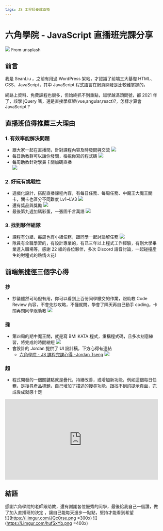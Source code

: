 ```yaml
---
tags: JS 工程師養成直播
---
```

# 六角學院 - JavaScript 直播班完課分享
![](https://i.imgur.com/ierfzQC.jpg)
From unsplash

## 前言
我是 SeanLiu ，之前有用過 WordPress 架站，才認識了前端三大基礎
HTML、CSS、JavaScript，其中 JavaScript 程式語言在網頁開發是比較難掌握的。

網路上資料、免費課程也很多，但始終抓不到重點，越學越滿頭問號，都 2021 年了，該學 jQuery 嗎，還是直接學框架(vue,angular,react)?，怎樣才算會 JavaScript ? 

## 直播班值得推薦三大理由
### 1. 有效率能解決問題
* 跟大家一起在直播間，針對課程內容及時發問與交流
![](https://i.imgur.com/tLXPSHO.png)
* 每日助教群可以讓你發問，檢視你寫的程式碼
![](https://i.imgur.com/fvkLhwF.png)
* 每周助教針對學員卡關加碼直播  
![](https://i.imgur.com/M3MFfxl.png)

### 2. 好玩有挑戰性
* 遊戲化設計，搭配直播課程內容，有每日任務、每周任務、中魔王大魔王關卡，關卡也區分不同難度 Lv1~LV3
![](https://i.imgur.com/pdM4CkB.png)
* 還有獎品與獎勵
![](https://i.imgur.com/yipliYI.png)
* 最後第九週加碼彩蛋，一張圖千言萬語
![](https://i.imgur.com/M071Lob.png)

### 3. 找到夥伴組隊
* 課程有分組，每周也有小組任務，跟同學一起討論解任務
![](https://i.imgur.com/p3aTVvg.png)
* 隊員有全職學習的，有設計專業的，有已三年以上程式工作經驗，有剛大學畢業進入職場等，感謝 22 組的各位夥伴，多次 Discord 語音討論，一起碰撞產生的對程式的熱情火花!

## 前端無捷徑三個字心得
### 抄
* 抄襲雖然可恥但有用，你可以看到上百份同學繳交的作業，跟助教 Code Review 內容，不會先抄攻略，不懂就問，學會了隔天再自己動手 coding，卡關再問同學跟助教
![](https://i.imgur.com/RMThpq0.png)

### 操
* 第四周的期中魔王關，就是寫 BMI KATA 程式，重構程式碼，且多次刻意練習，將完成的時間縮短
![](https://i.imgur.com/BU1uJxY.png)
* 會設計的 Jordan 提供了 UI 設計稿，下方心得有連結
    * [六角學院 - JS 課程完課心得 -Jordan Tseng](https://jordanttcdesign.medium.com/%E5%85%AD%E8%A7%92%E5%AD%B8%E9%99%A2-js-%E8%AA%B2%E7%A8%8B%E5%AE%8C%E8%AA%B2%E5%BF%83%E5%BE%97-b6dc4e5a4654)
![](https://i.imgur.com/bztSFAI.png)

### 超
* 程式開發的一個關鍵點就是疊代，持續改善，或增加新功能，例如這個每日任務，是搜尋產品標題，自己增加了描述的搜尋功能，跟找不到的提示頁面，完成後成就感十足
<iframe height="265" style="width: 100%;" scrolling="no" title="JS 養成直播班 4/14 (三) 每日任務模板" src="https://codepen.io/LuckyTiger/embed/eYgrNzx?height=265&theme-id=dark&default-tab=js,result" frameborder="no" loading="lazy" allowtransparency="true" allowfullscreen="true">
  See the Pen <a href='https://codepen.io/LuckyTiger/pen/eYgrNzx'>JS 養成直播班 4/14 (三) 每日任務模板</a> by SeanLiu
  (<a href='https://codepen.io/LuckyTiger'>@LuckyTiger</a>) on <a href='https://codepen.io'>CodePen</a>.
</iframe>

## 結語
感謝六角學院的老師跟助教，還有謝謝各位優秀的同學，最後給我自己一個讚，做了加入直播班的決定
，讓自己能每天進步一點點，堅持才能看到希望  
![](https://i.imgur.com/JQc0rse.png =300x)
![](https://i.imgur.com/hufSxYb.png =400x)



